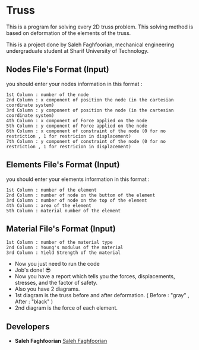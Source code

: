 # Truss
This is a program for solving every 2D truss problem. This solving method is based on deformation of the elements of the truss.

This is a project done by Saleh Faghfoorian, mechanical engineering undergraduate student at Sharif University of Technology.

## Nodes File's Format (Input)
you should enter your nodes information in this format :
```
1st Column : number of the node
2nd Column : x component of position the node (in the cartesian coordinate system)
3rd Column : y component of position the node (in the cartesian coordinate system)
4th Column : x component of Force applied on the node
5th Column : y component of Force applied on the node
6th Column : x component of constraint of the node (0 for no restriction , 1 for restricion in displacement)
7th Column : y component of constraint of the node (0 for no restriction , 1 for restricion in displacement)
```
## Elements File's Format (Input)
you should enter your elements information in this format :
```
1st Column : number of the element
2nd Column : number of node on the buttom of the element
3rd Column : number of node on the top of the element
4th Column : area of the element
5th Column : material number of the element
```

## Material File's Format (Input)
```
1st Column : number of the material type
2nd Column : Young's modulus of the material
3rd Column : Yield Strength of the material
```
* Now you just need to run the code
* Job's done! :sunglasses:
* Now you have a report which tells you the forces, displacements, stresses, and the factor of safety.
* Also you have 2 diagrams.
* 1st diagram is the truss before and after deformation. ( Before : "gray" , After : "black" )
* 2nd diagram is the force of each element.

## Developers
* **Saleh Faghfoorian** [Saleh Faghfoorian](https://github.com/saleh-faghfoorian)
